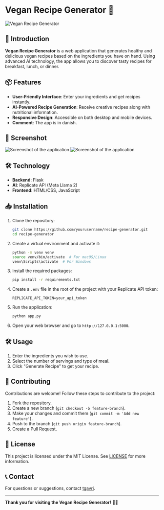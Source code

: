 # Vegan Recipe Generator 🌱

![Vegan Recipe Generator](https://via.placeholder.com/1200x400?text=Vegan+Recipe+Generator)

## 🚀 Introduction

**Vegan Recipe Generator** is a web application that generates healthy and delicious vegan recipes based on the ingredients you have on hand. Using advanced AI technology, the app allows you to discover tasty recipes for breakfast, lunch, or dinner.

## 📦 Features

- **User-Friendly Interface**: Enter your ingredients and get recipes instantly.
- **AI-Powered Recipe Generation**: Receive creative recipes along with nutritional information.
- **Responsive Design**: Accessible on both desktop and mobile devices.
- **Comment**: The app is in danish.

## 📸 Screenshot

![Screenshot of the application](https://i.imgur.com/mJb08P1.png)
![Screenshot of the application](https://i.imgur.com/fTfamfy.png)

## 🛠️ Technology

- **Backend**: Flask
- **AI**: Replicate API (Meta Llama 2)
- **Frontend**: HTML/CSS, JavaScript

## 📥 Installation

1. Clone the repository:
   ```bash
   git clone https://github.com/yourusername/recipe-generator.git
   cd recipe-generator
   ```

2. Create a virtual environment and activate it:
   ```bash
   python -m venv venv
   source venv/bin/activate  # For macOS/Linux
   venv\Scripts\activate  # For Windows
   ```

3. Install the required packages:
   ```bash
   pip install -r requirements.txt
   ```

4. Create a `.env` file in the root of the project with your Replicate API token:
   ```plaintext
   REPLICATE_API_TOKEN=your_api_token
   ```

5. Run the application:
   ```bash
   python app.py
   ```

6. Open your web browser and go to `http://127.0.0.1:5000`.

## 🛠️ Usage

1. Enter the ingredients you wish to use.
2. Select the number of servings and type of meal.
3. Click "Generate Recipe" to get your recipe.

## 🤝 Contributing

Contributions are welcome! Follow these steps to contribute to the project:

1. Fork the repository.
2. Create a new branch (`git checkout -b feature-branch`).
3. Make your changes and commit them (`git commit -m 'Add new feature'`).
4. Push to the branch (`git push origin feature-branch`).
5. Create a Pull Request.

## 📜 License

This project is licensed under the MIT License. See [LICENSE](LICENSE) for more information.

## 📞 Contact

For questions or suggestions, contact [tgavri](mailto:tgruch@gmail.com).

---

**Thank you for visiting the Vegan Recipe Generator!** 🌱✨
